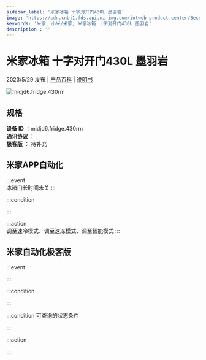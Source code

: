 ```yaml
---
sidebar_label: '米家冰箱 十字对开门430L 墨羽岩'
image: 'https://cdn.cnbj1.fds.api.mi-img.com/iotweb-product-center/3ece8cd5f8d32398c2e47930c92d74b1_1661159662788.png?GalaxyAccessKeyId=AKVGLQWBOVIRQ3XLEW&Expires=9223372036854775807&Signature=gapkbTGnrpKF++HspLAXDo4JR5w='
keywords: '米家, 小米/米家, 米家冰箱 十字对开门430L 墨羽岩'
description : ''
---
```

# 米家冰箱 十字对开门430L 墨羽岩

2023/5/29 发布 | [产品百科](https://home.mi.com/webapp/content/baike/product/index.html?model=midjd6.fridge.430rm/) | [说明书](https://home.mi.com/views/introduction.html?model=midjd6.fridge.430rm&region=cn)

![midjd6.fridge.430rm](https://cdn.cnbj1.fds.api.mi-img.com/iotweb-product-center/3ece8cd5f8d32398c2e47930c92d74b1_1661159662788.png?GalaxyAccessKeyId=AKVGLQWBOVIRQ3XLEW&Expires=9223372036854775807&Signature=gapkbTGnrpKF++HspLAXDo4JR5w=)

## 规格  
> 
**设备 ID** ：midjd6.fridge.430rm  
**通讯协议** ：  
**极客版**  ： 待补充 


## 米家APP自动化  

:::event  
冰箱门长时间未关
:::

:::condition  

:::

:::action   
调至速冷模式、调至速冻模式、调至智能模式
:::

## 米家自动化极客版  

:::event  

:::

:::condition  

:::

:::condition 可查询的状态条件  

:::

:::action  

:::

        
